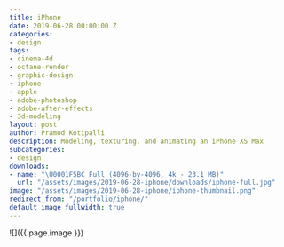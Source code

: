 ```yaml
---
title: iPhone
date: 2019-06-28 00:00:00 Z
categories:
- design
tags:
- cinema-4d
- octane-render
- graphic-design
- iphone
- apple
- adobe-photoshop
- adobe-after-effects
- 3d-modeling
layout: post
author: Pramod Kotipalli
description: Modeling, texturing, and animating an iPhone XS Max
subcategories:
- design
downloads:
- name: "\U0001F5BC️ Full (4096-by-4096, 4k - 23.1 MB)"
  url: "/assets/images/2019-06-28-iphone/downloads/iphone-full.jpg"
image: "/assets/images/2019-06-28-iphone/iphone-thumbnail.png"
redirect_from: "/portfolio/iphone/"
default_image_fullwidth: true
---
```


![]({{ page.image }})
